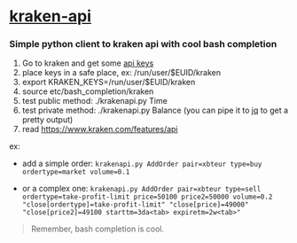 # [kraken-api](https://github.com/fraff/kraken-api)

### Simple python client to kraken api with cool bash completion

1. Go to kraken and get some [api keys](https://support.kraken.com/hc/en-us/articles/360000919966-How-to-generate-an-API-key-pair-)
2. place keys in a safe place, ex: /run/user/$EUID/kraken
3. export KRAKEN_KEYS=/run/user/$EUID/kraken
4. source etc/bash_completion/kraken
5. test public method: ./krakenapi.py Time
6. test private method: ./krakenapi.py Balance (you can pipe it to [jq](https://github.com/stedolan/jq) to get a pretty output)
7. read https://www.kraken.com/features/api

ex:
* add a simple order:
    ```krakenapi.py AddOrder pair=xbteur type=buy ordertype=market volume=0.1```

* or a complex one:
    ```krakenapi.py AddOrder pair=xbteur type=sell ordertype=take-profit-limit price=50100 price2=50000 volume=0.2 "close[ordertype]=take-profit-limit" "close[price]=49000" "close[price2]=49100 starttm=3da<tab> expiretm=2w<tab>"```

> Remember, bash completion is cool.

